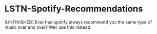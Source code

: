 # LSTN-Spotify-Recommendations
[UNFINISHED] Ever had spotify always recommend you the same type of music over and over? Well use this instead.
